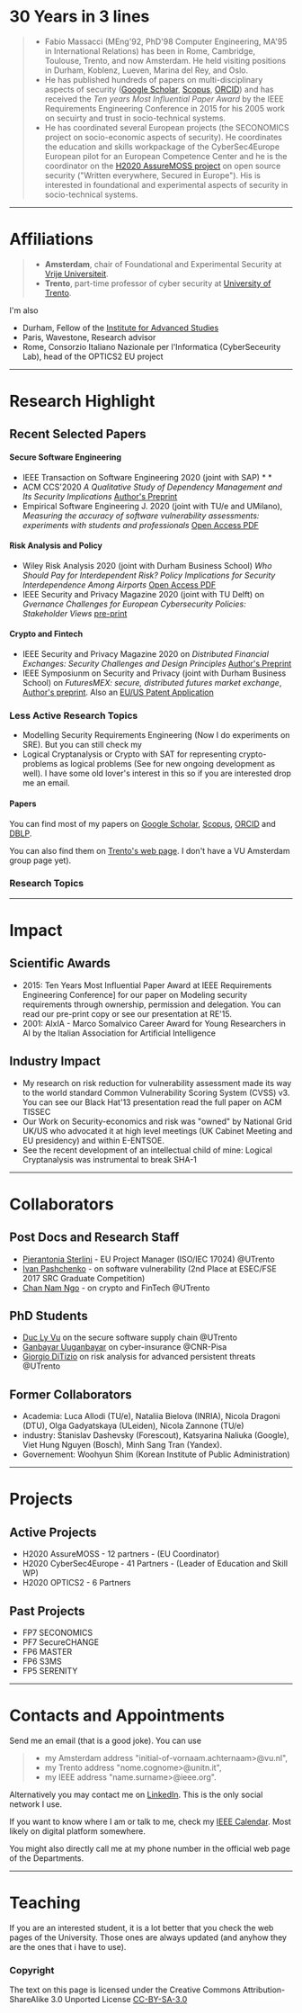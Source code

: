 # 30 Years in 3 lines

> - Fabio Massacci (MEng'92, PhD'98 Computer Engineering, MA'95 in International Relations) has been in Rome, Cambridge, Toulouse, Trento, and now Amsterdam. He held
> visiting positions in Durham, Koblenz, Lueven, Marina del Rey, and Oslo. 
> - He has published hundreds of papers on multi-disciplinary aspects of security ([Google Scholar](https://scholar.google.com/citations?hl=en&user=gC_ZVPgAAAAJ&sortby=pubdate),
> [Scopus](https://www.scopus.com/authid/detail.uri?authorId=55167501300), [ORCID](https://orcid.org/0000-0002-1091-8486)) and has received the *Ten years Most Influential Paper 
> Award* by the IEEE Requirements Engineering 
> Conference in 2015 for his 2005 work on secuirty and trust in socio-technical systems.
> - He has coordinated several European projects (the SECONOMICS project on socio-economic aspects of security). He coordinates the education 
> and skills workpackage of the CyberSec4Europe European pilot for an European Competence Center and he is the coordinator on the 
> [H2020 AssureMOSS project](https://assuremoss.eu/) on open source security ("Written everywhere, Secured in Europe"). His is interested in foundational and experimental 
> aspects of security in socio-technical systems.

* * *

# Affiliations

> - **Amsterdam**, chair of Foundational and Experimental Security at [Vrije Universiteit](https://www.vu.vl).
> - **Trento**, part-time professor of cyber security at [University of Trento](https://www.unitn.it).

I'm also
- Durham, Fellow of the [Institute for Advanced Studies](https://www.dur.ac.uk/ias/)
- Paris, Wavestone, Research advisor
- Rome, Consorzio Italiano Nazionale per l'Informatica (CyberSeceurity Lab), head of the OPTICS2 EU project

* * *

# Research Highlight

## Recent Selected Papers

#### Secure Software Engineering
  - IEEE Transaction on Software Engineering 2020 (joint with SAP) * *
  - ACM CCS'2020 *A Qualitative Study of Dependency Management and Its Security Implications* [Author's Preprint](https://securitylab.disi.unitn.it/lib/exe/fetch.php?media=research_activities:experiments:ccs-2020-preprint.pdf)
  - Empirical Software Engineering J. 2020 (joint with TU/e and UMilano), *Measuring the accuracy of software vulnerability assessments: experiments with students and professionals* [Open Access PDF](https://doi.org/10.1007/s10664-019-09797-4)

#### Risk Analysis and Policy
  - Wiley Risk Analysis 2020 (joint with Durham Business School) *Who Should Pay for Interdependent Risk? Policy Implications for Security Interdependence Among Airports* [Open Access PDF](https://doi.org/10.1111/risa.13454)
  - IEEE Security and Privacy Magazine 2020 (joint with TU Delft) on *Gvernance Challenges for European Cybersecurity Policies: Stakeholder Views* [pre-print](https://securitylab.disi.unitn.it/lib/exe/fetch.php?media=research_activities:economics:ieee_governance_v28-cleaned.pdf)

#### Crypto and Fintech
  - IEEE Security and Privacy Magazine 2020 on *Distributed Financial Exchanges: Security Challenges and Design Principles* [Author's Preprint](https://securitylab.disi.unitn.it/doku.php?id=sp-2019-05-0134.r1_ngo.pdf)
  - IEEE Symposiunm on Security and Privacy (joint with Durham Business School) on *FuturesMEX: secure, distributed futures market exchange*, [Author's preprint](https://securitylab.disi.unitn.it/lib/exe/fetch.php?media=sp18proceedings.pdf). Also an [EU/US Patent Application](https://patentimages.storage.googleapis.com/33/02/e7/6deebeae0a1845/US20190244290A1.pdf)

### Less Active Research Topics 	
- Modelling Security Requirements Engineering (Now I do experiments on SRE). But you can still check my 
- Logical Cryptanalysis or Crypto with SAT for representing crypto-problems as logical problems (See for new ongoing development as well). I have some old lover's interest in 
this so if you are interested drop me an email.

#### Papers 
You can find most of my papers on [Google Scholar](https://scholar.google.com/citations?hl=en&user=gC_ZVPgAAAAJ&sortby=pubdate), [Scopus](https://www.scopus.com/authid/detail.uri?authorId=55167501300), [ORCID](https://orcid.org/0000-0002-1091-8486) and [DBLP](https://dblp.org/pid/59/6145.html).

You can also find them on [Trento's web page](https://securitylab.disi.unitn.it/doku.php?id=publications). I don't have a VU Amsterdam group page yet).

### Research Topics

* * *
# Impact 	

## Scientific Awards
- 2015: Ten Years Most Influential Paper Award at IEEE Requirements Engineering Conference] for our paper on Modeling security requirements through ownership, permission and delegation. You can read our pre-print copy or see our presentation at RE'15.
- 2001: AIxIA - Marco Somalvico Career Award for Young Researchers in AI by the Italian Association for Artificial Intelligence

## Industry Impact
- My research on risk reduction for vulnerability assessment made its way to the world standard Common Vulnerability Scoring System (CVSS) v3. You can see our Black Hat'13 presentation read the full paper on ACM TISSEC
- Our Work on Security-economics and risk was "owned" by National Grid UK/US who advocated it at high level meetings (UK Cabinet Meeting and EU presidency) and within E-ENTSOE.
- See the recent development of an intellectual child of mine: Logical Cryptanalysis was instrumental to break SHA-1

* * *
# Collaborators	

## Post Docs and Research Staff
- [Pierantonia Sterlini](https://www.linkedin.com/in/pierantonia-sterlini-30a24952) - EU Project Manager (ISO/IEC 17024) @UTrento
- [Ivan Pashchenko](https://sites.google.com/g.unitn.it/pashchenko) - on software vulnerability (2nd Place at ESEC/FSE 2017 SRC Graduate Competition)
- [Chan Nam Ngo](https://sites.google.com/g.unitn.it/namnc/home) - on crypto and FinTech @UTrento

## PhD Students
- [Duc Ly Vu](https://github.com/lyvd) on the secure software supply chain @UTrento
- [Ganbayar Uuganbayar](https://www.linkedin.com/in/ganbayar-uuganbayar-1a83a7ab/) on cyber-insurance @CNR-Pisa
- [Giorgio DiTizio](https://giorgioditizio.github.io) on risk analysis for advanced persistent threats @UTrento

## Former Collaborators
- Academia: Luca Allodi (TU/e), Nataliia Bielova (INRIA), Nicola Dragoni (DTU), Olga Gadyatskaya (ULeiden), Nicola Zannone (TU/e)
- industry: Stanislav Dashevsky (Forescout), Katsyarina Naliuka (Google), Viet Hung Nguyen (Bosch), Minh Sang Tran (Yandex).
- Governement: Woohyun Shim (Korean Institute of Public Administration)

* * *
# Projects 

## Active Projects
- H2020 AssureMOSS - 12 partners - (EU Coordinator)
- H2020 CyberSec4Europe - 41 Partners - (Leader of Education and Skill WP)
- H2020 OPTICS2 - 6 Partners

## Past Projects
- FP7 SECONOMICS
- PF7 SecureCHANGE
- FP6 MASTER
- FP6 S3MS
- FP5 SERENITY

* * * 
# Contacts and Appointments

Send me an email (that is a good joke). You can use 
> - my Amsterdam address "initial-of-vornaam.achternaam>@vu.nl",
> - my Trento address "nome.cognome>@unitn.it",
> - my IEEE address "name.surname>@ieee.org".

Alternatively you may contact me on [LinkedIn](https://www.linkedin.com/in/fabio-massacci-b3199225/). This is the only social network I use.

If you want to know where I am or talk to me, check my [IEEE Calendar](https://calendar.google.com/calendar/embed?src=fabio.massacci@ieee.org). Most likely on digital platform somewhere.

You might also directly call me at my phone number in the official web page of the Departments.

* * *

# Teaching

If you are an interested student, it is a lot better that you check the web pages of the University. Those ones are always updated (and anyhow they are the ones that i have to use).

### Copyright
The text on this page is licensed under the Creative Commons Attribution-ShareAlike 3.0 Unported License [CC-BY-SA-3.0](https://creativecommons.org/licenses/by-sa/3.0/)

